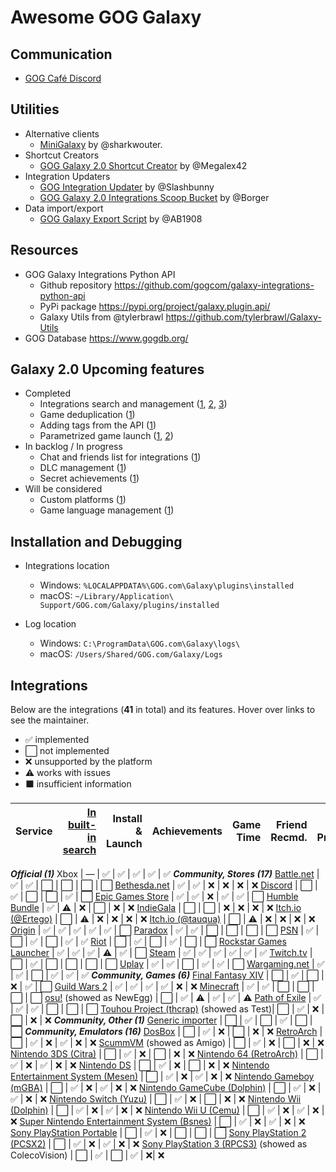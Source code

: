 # Awesome GOG Galaxy

## Communication
* [GOG Café Discord](https://discord.gg/372vxnZ)

## Utilities

* Alternative clients
   * [MiniGalaxy](https://github.com/sharkwouter/minigalaxy) by @sharkwouter.
* Shortcut Creators
   * [GOG Galaxy 2.0 Shortcut Creator](https://github.com/Megalex42/GOG-Galaxy-2.0-Shortcut-Creator) by @Megalex42
* Integration Updaters
   * [GOG Integration Updater](https://github.com/Slashbunny/gog-galaxy-plugin-downloader) by @Slashbunny
   * [GOG Galaxy 2.0 Integrations Scoop Bucket](https://github.com/borger/scoop-galaxy-integrations) by @Borger
* Data import/export
   * [GOG Galaxy Export Script](https://github.com/AB1908/GOG-Galaxy-Export-Script) by @AB1908

## Resources
* GOG Galaxy Integrations Python API
   * Github repository https://github.com/gogcom/galaxy-integrations-python-api
   * PyPi package https://pypi.org/project/galaxy.plugin.api/
   * Galaxy Utils from @tylerbrawl https://github.com/tylerbrawl/Galaxy-Utils
 * GOG Database https://www.gogdb.org/

## Galaxy 2.0 Upcoming features

* Completed
  * Integrations search and management ([1](https://github.com/gogcom/galaxy-integrations-python-api/issues/20#issuecomment-511233784), [2](https://github.com/gogcom/galaxy-integrations-python-api/issues/49#issuecomment-522331088), [3](https://www.resetera.com/threads/gog-galaxy-2-0-is-a-game-changer.139162/page-3#post-24918760))
  * Game deduplication ([1](https://www.reddit.com/r/gog/comments/d5gzld/i_hope_we_can_get_a_better_solution_for/f0m2cb9/))
  * Adding tags from the API ([1](https://github.com/gogcom/galaxy-integrations-python-api/issues/49#issuecomment-522331088))
  * Parametrized game launch ([1](https://github.com/gogcom/galaxy-integrations-python-api/issues/52#issuecomment-523540588), [2](https://www.reddit.com/r/gog/comments/d43ab3/suggestion_gog_galaxy_20_mark_games_owned/f0ezmkc/))
* In backlog / In progress
  * Chat and friends list for integrations ([1](https://github.com/gogcom/galaxy-integrations-python-api/commit/223adf6a384c438552be697467c9495dc591c448#commitcomment-34429833))
  * DLC management ([1](https://github.com/gogcom/galaxy-integrations-python-api/issues/23#issuecomment-512730026))
  * Secret achievements ([1](https://github.com/gogcom/galaxy-integrations-python-api/issues/63#issuecomment-532543083))
* Will be considered
  * Custom platforms ([1](https://github.com/gogcom/galaxy-integrations-python-api/issues/66#issuecomment-532571531))
  * Game language management ([1](https://github.com/gogcom/galaxy-integrations-python-api/issues/8#issuecomment-510074658))

## Installation and Debugging

* Integrations location
   * Windows: `%LOCALAPPDATA%\GOG.com\Galaxy\plugins\installed`
   * macOS: `~/Library/Application\ Support/GOG.com/Galaxy/plugins/installed`

* Log location
   * Windows: `C:\ProgramData\GOG.com\Galaxy\logs\`
   * macOS: `/Users/Shared/GOG.com/Galaxy/Logs`

## Integrations
Below are the integrations (**41** in total) and its features. Hover over links to see the maintainer.
* ✅ implemented
* ⬜ not implemented
* ❌ unsupported by the platform
* ⚠ works with issues
* ⬛ insufficient information


Service                                           | [In built-in search][fog] | Install & Launch | Achievements | Game Time | Friend Recmd. | Friend Presence
:------------------------------------------------ | --: | ---------------: | -----------: | --------: | ------------: | ---------------:
***Official (1)***
Xbox                                              | ―  | ✅               | ✅           | ✅       | ✅           | ✅
***Community, Stores (17)***
[Battle.net][battlenet]                           | ✅  | ✅               | ⬜           | ⬜       | ⬜           | ⬜
[Bethesda.net][bethesda]                          | ✅  | ✅               | ❌           | ❌       | ❌           | ❌
[Discord][discord]                                | ⬜  | ✅               | ⬜           | ⬜       | ✅           | ⬜
[Epic Games Store][epic]                          | ✅  | ✅               | ❌           | ✅       | ✅           | ⬜
[Humble Bundle][humble]                           | ✅  | ⚠                | ❌           | ⬜       | ❌           | ❌
[IndieGala][indiegala]                            | ⬜  | ⬜               | ❌           | ❌       | ❌           | ❌
[Itch.io (@Ertego)][itch-1]                       | ⬜  | ⚠                | ❌           | ❌       | ❌           | ❌
[Itch.io (@tauqua)][itch-2]                       | ⬜  | ⚠                | ❌           | ❌       | ❌           | ❌
[Origin][origin]                                  | ✅  | ✅               | ✅           | ✅       | ✅           | ⬜
[Paradox][paradox]                                | ✅  | ✅               | ⬜           | ⬜       | ⬜           | ⬜
[PSN][psn]                                        | ✅  | ⬜               | ✅           | ⬜       | ✅           | ✅
[Riot][riot]                                      | ⬜  | ✅               | ⬜           | ✅       | ⬜           | ⬜
[Rockstar Games Launcher][rockstar]               | ✅  | ✅               | ✅           | ⚠        | ✅           | ⬜
[Steam][steam]                                    | ✅  | ✅               | ✅           | ✅       | ✅           | ✅
[Twitch.tv][twitch]                               | ⬜  | ✅               | ⬜           | ⬜       | ⬜           | ⬜
[Uplay][uplay]                                    | ✅  | ✅               | ⬜           | ✅       | ✅           | ⬜
[Wargaming.net][wargaming]                        | ✅  | ✅               | ⬜           | ✅        | ✅           | ✅
***Community, Games (6)***
[Final Fantasy XIV][ffxiv]                        | ⬜  | ✅               | ⬜           | ❌       | ✅           | ⬜
[Guild Wars 2][gw2]                               | ✅  | ✅               | ✅           | ✅       | ❌           | ❌
[Minecraft][minecraft]                            | ✅  | ✅               | ⬜           | ⬜       | ⬜           | ⬜
[osu!][osu] (showed as NewEgg)                    | ⬜  | ✅               | ⚠           | ✅       | ✅           | ⚠
[Path of Exile][pathofexile]                      | ✅  | ✅               | ✅           | ⬜       | ⬜           | ⬜
[Touhou Project (thcrap)][touhou] (showed as Test)| ⬜  | ✅               | ❌           | ⬜       | ❌           | ❌
***Community, Other (1)***
[Generic importer][generic]                       | ⬜  | ✅               | ⬜           | ✅       | ⬜           | ⬜
***Community, Emulators (16)***
[DosBox][dosbox]                                  | ⬜  | ✅               | ❌           | ⬜       | ❌           | ❌
[RetroArch][retroarch]                            | ⬜  | ✅               | ❌           | ✅       | ❌           | ❌
[ScummVM][scummvm] (showed as Amigo)              | ⬜  | ✅               | ❌           | ⬜       | ❌           | ❌
[Nintendo 3DS (Citra)][3ds]                       | ⬜  | ✅               | ❌           | ⬜       | ❌           | ❌
[Nintendo 64 (RetroArch)][n64]                    | ⬜  | ✅               | ❌           | ✅       | ❌           | ❌
[Nintendo DS][nds]                                | ⬜  | ✅               | ❌           | ⬜       | ❌           | ❌
[Nintendo Entertainment System (Mesen)][nes]      | ⬜  | ✅               | ❌           | ✅       | ❌           | ❌
[Nintendo Gameboy (mGBA)][gameboy]                | ⬜  | ✅               | ❌           | ✅       | ❌           | ❌
[Nintendo GameCube (Dolphin)][ncube]              | ⬜  | ✅               | ❌           | ✅       | ❌           | ❌
[Nintendo Switch (Yuzu)][nswitch]                 | ⬜  | ✅               | ❌           | ⬜       | ❌           | ❌
[Nintendo Wii (Dolphin)][nwii]                    | ⬜  | ✅               | ❌           | ✅       | ❌           | ❌
[Nintendo Wii U (Cemu)][nwiiu]                    | ⬜  | ✅               | ❌           | ✅       | ❌           | ❌
[Super Nintendo Entertainment System (Bsnes)][snes] | ⬜  | ✅               | ❌           | ✅       | ❌           | ❌
[Sony PlayStation Portable][psp]                  | ⬜  | ✅               | ❌           | ⬜       | ⬜           | ⬜
[Sony PlayStation 2 (PCSX2)][ps2]                 | ⬜  | ✅               | ❌           | ✅       | ❌           | ❌
[Sony PlayStation 3 (RPCS3)][ps3] (showed as ColecoVision) | ⬜  | ✅               | ⬜           | ✅       | ❌|        ❌

[fog]: https://github.com/FriendsOfGalaxy "Friends of Galaxy"
[epic]: https://github.com/FriendsOfGalaxy/galaxy-integration-epic "Friends of Galaxy"
[origin]: https://github.com/FriendsOfGalaxy/galaxy-integration-origin "Friends of Galaxy"
[psn]: https://github.com/FriendsOfGalaxy/galaxy-integration-psn "Friends of Galaxy"
[steam]: https://github.com/FriendsOfGalaxy/galaxy-integration-steam "Friends of Galaxy"
[uplay]: https://github.com/FriendsOfGalaxy/galaxy-integration-uplay "Friends of Galaxy"
[paradox]: https://github.com/FriendsOfGalaxy/galaxy-integration-paradox "Friends of Galaxy"

[battlenet]: https://github.com/bartok765/galaxy_blizzard_plugin "Maintained by @bartok765"
[bethesda]: https://github.com/TouwaStar/Galaxy_Plugin_Bethesda "Maintainted by @TouwaStar"
[dosbox]: https://github.com/RoorMakurosu/galaxy-integration-dosbox "Maintained by @RoorMakurosu"
[ffxiv]: https://github.com/RZetko/galaxy-integration-ffxiv "Maintainted by @RZetko"
[gw2]: https://github.com/Mixaill/galaxy-integration-gw2 "Maintainted by @Mixaill"
[humble]: https://github.com/UncleGoogle/galaxy-integration-humblebundle "Maintained by @UncleGoogle"
[indiegala]: https://github.com/burnhamup/galaxy-integration-indiegala "Maintained by @Burnhamup"
[pathofexile]: https://github.com/nyash-qq/galaxy-plugin-poe "Maintainted by @nyash-qq"
[twitch]: https://github.com/nyash-qq/galaxy-plugin-twitch "Maintainted by @nyash-qq"
[wargaming]: https://github.com/Mixaill/galaxy-integration-wargaming "Maintainted by @Mixaill"
[minecraft]: https://github.com/TouwaStar/Galaxy_Plugin_Minecraft "Maintainted by @TouwaStar"
[3ds]: https://github.com/j-selby/galaxy-integration-citra "Maintainted by @j-selby"
[nds]: https://github.com/TBemme/galaxy-integration-nds "Maintainted by @TBemme"
[ncube]: https://github.com/JTNDev/galaxy-integration-gc "Maintainted by @JTNDev"
[nwii]: https://github.com/JTNDev/galaxy-integration-wii "Maintainted by @JTNDev"
[ps2]: https://github.com/AHCoder/galaxy-integration-ps2 "Maintainted by @AHCoder"
[psp]: https://github.com/TBemme/galaxy-integration-psp "Maintainted by @TBemme"
[nwiiu]: https://github.com/LeonardFiedrowicz/galaxy-integration-cemu "Maintained by @LeonardFiedrowicz"
[ps3]: https://github.com/mpm11011/galaxy-integration-rpcs3 "Maintained by @mpm11011"
[itch-1]: https://github.com/Ertego/gog-galaxy-itch.io "Maintained by @Ertego"
[rockstar]: https://github.com/tylerbrawl/Galaxy-Plugin-Rockstar "Maintained by @tylerbrawl"
[touhou]: https://gitlab.com/PookaMustard/thcrap-plugin-for-galaxy-2.0 "Maintained by @PookaMustard"
[nes]: https://github.com/AHCoder/galaxy-integration-nes "Maintained by @AHCoder"
[gameboy]: https://github.com/AHCoder/galaxy-integration-ngameboy "Maintained by @AHCoder"
[snes]: https://github.com/AHCoder/galaxy-integration-snes "Maintained by @AHCoder"
[n64]: https://github.com/Riku55/galaxy-integration-n64-RetroArch- "Maintained by @Riku55"
[discord]: https://github.com/Ertego/gog-galaxy-discord "Maintained by @Ertego"
[nswitch]: https://github.com/LeonardFiedrowicz/galaxy-integration-yuzu "Maintained by @LeonardFiedrowicz"
[retroarch]: https://github.com/jshackles/RetroGOG "Maintained by @jshackles"
[scummvm]: https://github.com/micpp42/gog-galaxy-scummvm "Maintained by @micpp42"
[osu]: https://github.com/UncleGoogle/galaxy-integration-osu "Maintained by @UncleGoogle"
[riot]: https://github.com/urwrstkn8mare/gog-riot-integration "Maintained by @urwrstkn8mare"
[generic]: https://github.com/AndrewDWhite/GalaxyGenericImporterPlugin "Maintained by @AndrewDWhite"
[itch-2]: https://github.com/tauqua/gog-galaxy-itch.io "Maintained by @tauqua"
